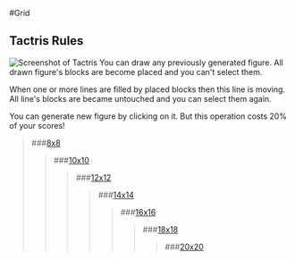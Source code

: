 #Grid

## Tactris Rules
![Screenshot of Tactris](https://hsto.org/files/0db/03b/1fc/0db03b1fc15c410f96cd29d1af16eecb.png)
You can draw any previously generated figure.
All drawn figure's blocks are become placed and you can't select them.

When one or more lines are filled by placed blocks then this line is moving. All line's blocks are became untouched and you can select them again.

You can generate new figure by clicking on it. But this operation costs 20% of your scores!

> ###[8x8](http://donsindrom.github.io/Grid/8/)
>> ###[10x10](http://donsindrom.github.io/Grid/10/)
>>> ###[12x12](http://donsindrom.github.io/Grid/)
>>>> ###[14x14](http://donsindrom.github.io/Grid/14/)
>>>>> ###[16x16](http://donsindrom.github.io/Grid/16/)
>>>>>> ###[18x18](http://donsindrom.github.io/Grid/18/)
>>>>>>> ###[20x20](http://donsindrom.github.io/Grid/20/)